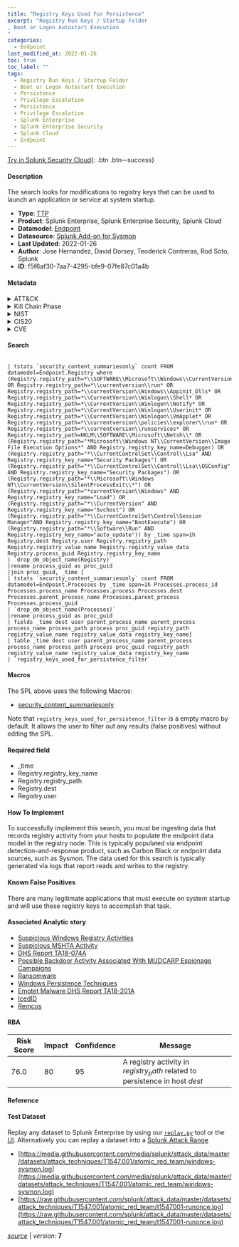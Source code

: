 ```yaml
---
title: "Registry Keys Used For Persistence"
excerpt: "Registry Run Keys / Startup Folder
, Boot or Logon Autostart Execution
"
categories:
  - Endpoint
last_modified_at: 2022-01-26
toc: true
toc_label: ""
tags:
  - Registry Run Keys / Startup Folder
  - Boot or Logon Autostart Execution
  - Persistence
  - Privilege Escalation
  - Persistence
  - Privilege Escalation
  - Splunk Enterprise
  - Splunk Enterprise Security
  - Splunk Cloud
  - Endpoint
---
```




[Try in Splunk Security Cloud](https://www.splunk.com/en_splunk_app_enrichmentus/cyber-security.html){: .btn .btn--success}

#### Description

The search looks for modifications to registry keys that can be used to launch an application or service at system startup.

- **Type**: [TTP](https://github.com/splunk/security_content/wiki/Detection-Analytic-Types)
- **Product**: Splunk Enterprise, Splunk Enterprise Security, Splunk Cloud
- **Datamodel**: [Endpoint](https://docs.splunk.com/Documentation/CIM/latest/User/Endpoint)
- **Datasource**: [Splunk Add-on for Sysmon](https://splunkbase.splunk.com/app/5709)
- **Last Updated**: 2022-01-26
- **Author**: Jose Hernandez, David Dorsey, Teoderick Contreras, Rod Soto, Splunk
- **ID**: f5f6af30-7aa7-4295-bfe9-07fe87c01a4b


#### Metadata

<details>
  <summary>ATT&CK</summary>


| ID             | Technique        |  Tactic             |
| -------------- | ---------------- |-------------------- |
| [T1547.001](https://attack.mitre.org/techniques/T1547/001/) | Registry Run Keys / Startup Folder | Persistence, Privilege Escalation |

| [T1547](https://attack.mitre.org/techniques/T1547/) | Boot or Logon Autostart Execution | Persistence, Privilege Escalation |

</details>


<details>
  <summary>Kill Chain Phase</summary>

* Actions on Objectives


</details>


<details>
  <summary>NIST</summary>

* PR.PT
* DE.CM
* DE.AE



</details>

<details>
  <summary>CIS20</summary>

* CIS 8



</details>

<details>
  <summary>CVE</summary>



</details>

#### Search

```

| tstats `security_content_summariesonly` count FROM datamodel=Endpoint.Registry where (Registry.registry_path=*\\SOFTWARE\\Microsoft\\Windows\\CurrentVersion\\RunOnce OR Registry.registry_path=*\\currentversion\\run* OR Registry.registry_path=*\\currentVersion\\Windows\\Appinit_Dlls* OR Registry.registry_path=*\\CurrentVersion\\Winlogon\\Shell* OR Registry.registry_path=*\\CurrentVersion\\Winlogon\\Notify* OR Registry.registry_path=*\\CurrentVersion\\Winlogon\\Userinit* OR Registry.registry_path=*\\CurrentVersion\\Winlogon\\VmApplet* OR Registry.registry_path=*\\currentversion\\policies\\explorer\\run* OR Registry.registry_path=*\\currentversion\\runservices* OR Registry.registry_path=HKLM\\SOFTWARE\\Microsoft\\Netsh\\* OR (Registry.registry_path="*Microsoft\\Windows NT\\CurrentVersion\\Image File Execution Options*" AND Registry.registry_key_name=Debugger) OR (Registry.registry_path="*\\CurrentControlSet\\Control\\Lsa" AND Registry.registry_key_name="Security Packages") OR (Registry.registry_path="*\\CurrentControlSet\\Control\\Lsa\\OSConfig" AND Registry.registry_key_name="Security Packages") OR (Registry.registry_path="*\\Microsoft\\Windows NT\\CurrentVersion\\SilentProcessExit\\*") OR (Registry.registry_path="*currentVersion\\Windows" AND Registry.registry_key_name="Load") OR (Registry.registry_path="*\\CurrentVersion" AND Registry.registry_key_name="Svchost") OR (Registry.registry_path="*\\CurrentControlSet\Control\Session Manager"AND Registry.registry_key_name="BootExecute") OR (Registry.registry_path="*\\Software\\Run" AND Registry.registry_key_name="auto_update")) by _time span=1h Registry.dest Registry.user Registry.registry_path Registry.registry_value_name Registry.registry_value_data Registry.process_guid Registry.registry_key_name 
| `drop_dm_object_name(Registry)` 
|rename process_guid as proc_guid 
|join proc_guid, _time [
| tstats `security_content_summariesonly` count FROM datamodel=Endpoint.Processes by _time span=1h Processes.process_id Processes.process_name Processes.process Processes.dest Processes.parent_process_name Processes.parent_process Processes.process_guid 
| `drop_dm_object_name(Processes)` 
|rename process_guid as proc_guid 
| fields _time dest user parent_process_name parent_process process_name process_path process proc_guid registry_path registry_value_name registry_value_data registry_key_name] 
| table _time dest user parent_process_name parent_process process_name process_path process proc_guid registry_path registry_value_name registry_value_data registry_key_name 
| `registry_keys_used_for_persistence_filter`
```

#### Macros
The SPL above uses the following Macros:
* [security_content_summariesonly](https://github.com/splunk/security_content/blob/develop/macros/security_content_summariesonly.yml)

Note that `registry_keys_used_for_persistence_filter` is a empty macro by default. It allows the user to filter out any results (false positives) without editing the SPL.

#### Required field
* _time
* Registry.registry_key_name
* Registry.registry_path
* Registry.dest
* Registry.user


#### How To Implement
To successfully implement this search, you must be ingesting data that records registry activity from your hosts to populate the endpoint data model in the registry node. This is typically populated via endpoint detection-and-response product, such as Carbon Black or endpoint data sources, such as Sysmon. The data used for this search is typically generated via logs that report reads and writes to the registry.

#### Known False Positives
There are many legitimate applications that must execute on system startup and will use these registry keys to accomplish that task.

#### Associated Analytic story
* [Suspicious Windows Registry Activities](/stories/suspicious_windows_registry_activities)
* [Suspicious MSHTA Activity](/stories/suspicious_mshta_activity)
* [DHS Report TA18-074A](/stories/dhs_report_ta18-074a)
* [Possible Backdoor Activity Associated With MUDCARP Espionage Campaigns](/stories/possible_backdoor_activity_associated_with_mudcarp_espionage_campaigns)
* [Ransomware](/stories/ransomware)
* [Windows Persistence Techniques](/stories/windows_persistence_techniques)
* [Emotet Malware  DHS Report TA18-201A ](/stories/emotet_malware__dhs_report_ta18-201a_)
* [IcedID](/stories/icedid)
* [Remcos](/stories/remcos)




#### RBA

| Risk Score  | Impact      | Confidence   | Message      |
| ----------- | ----------- |--------------|--------------|
| 76.0 | 80 | 95 | A registry activity in $registry_path$ related to persistence in host $dest$ |


#### Reference


#### Test Dataset
Replay any dataset to Splunk Enterprise by using our [`replay.py`](https://github.com/splunk/attack_data#using-replaypy) tool or the [UI](https://github.com/splunk/attack_data#using-ui).
Alternatively you can replay a dataset into a [Splunk Attack Range](https://github.com/splunk/attack_range#replay-dumps-into-attack-range-splunk-server)


* [https://media.githubusercontent.com/media/splunk/attack_data/master/datasets/attack_techniques/T1547.001/atomic_red_team/windows-sysmon.log](https://media.githubusercontent.com/media/splunk/attack_data/master/datasets/attack_techniques/T1547.001/atomic_red_team/windows-sysmon.log)
* [https://raw.githubusercontent.com/splunk/attack_data/master/datasets/attack_techniques/T1547.001/atomic_red_team/t1547001-runonce.log](https://raw.githubusercontent.com/splunk/attack_data/master/datasets/attack_techniques/T1547.001/atomic_red_team/t1547001-runonce.log)



[*source*](https://github.com/splunk/security_content/tree/develop/detections/endpoint/registry_keys_used_for_persistence.yml) \| *version*: **7**